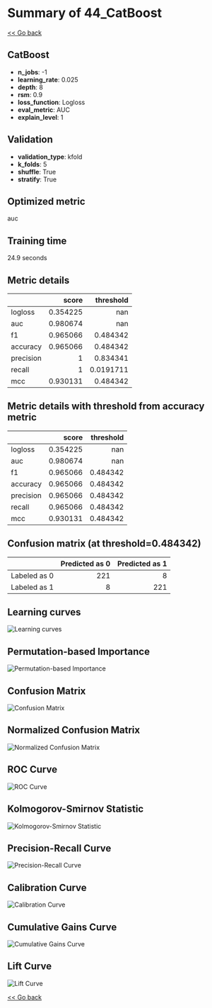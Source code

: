 # Summary of 44_CatBoost

[<< Go back](../README.md)


## CatBoost
- **n_jobs**: -1
- **learning_rate**: 0.025
- **depth**: 8
- **rsm**: 0.9
- **loss_function**: Logloss
- **eval_metric**: AUC
- **explain_level**: 1

## Validation
 - **validation_type**: kfold
 - **k_folds**: 5
 - **shuffle**: True
 - **stratify**: True

## Optimized metric
auc

## Training time

24.9 seconds

## Metric details
|           |    score |   threshold |
|:----------|---------:|------------:|
| logloss   | 0.354225 | nan         |
| auc       | 0.980674 | nan         |
| f1        | 0.965066 |   0.484342  |
| accuracy  | 0.965066 |   0.484342  |
| precision | 1        |   0.834341  |
| recall    | 1        |   0.0191711 |
| mcc       | 0.930131 |   0.484342  |


## Metric details with threshold from accuracy metric
|           |    score |   threshold |
|:----------|---------:|------------:|
| logloss   | 0.354225 |  nan        |
| auc       | 0.980674 |  nan        |
| f1        | 0.965066 |    0.484342 |
| accuracy  | 0.965066 |    0.484342 |
| precision | 0.965066 |    0.484342 |
| recall    | 0.965066 |    0.484342 |
| mcc       | 0.930131 |    0.484342 |


## Confusion matrix (at threshold=0.484342)
|              |   Predicted as 0 |   Predicted as 1 |
|:-------------|-----------------:|-----------------:|
| Labeled as 0 |              221 |                8 |
| Labeled as 1 |                8 |              221 |

## Learning curves
![Learning curves](learning_curves.png)

## Permutation-based Importance
![Permutation-based Importance](permutation_importance.png)
## Confusion Matrix

![Confusion Matrix](confusion_matrix.png)


## Normalized Confusion Matrix

![Normalized Confusion Matrix](confusion_matrix_normalized.png)


## ROC Curve

![ROC Curve](roc_curve.png)


## Kolmogorov-Smirnov Statistic

![Kolmogorov-Smirnov Statistic](ks_statistic.png)


## Precision-Recall Curve

![Precision-Recall Curve](precision_recall_curve.png)


## Calibration Curve

![Calibration Curve](calibration_curve_curve.png)


## Cumulative Gains Curve

![Cumulative Gains Curve](cumulative_gains_curve.png)


## Lift Curve

![Lift Curve](lift_curve.png)



[<< Go back](../README.md)
